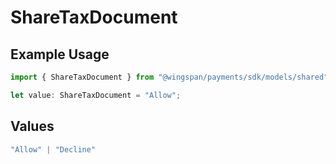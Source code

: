 # ShareTaxDocument

## Example Usage

```typescript
import { ShareTaxDocument } from "@wingspan/payments/sdk/models/shared";

let value: ShareTaxDocument = "Allow";
```

## Values

```typescript
"Allow" | "Decline"
```